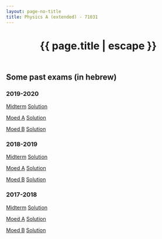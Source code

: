 ```yaml
---
layout: page-no-title
title: Physics A (extended) - 71031
---
```


<header class="post-header">
    <h1 class="post-title" style="text-align:center"><i class="fas fa-atom fa-fw svv" aria-hidden="true"></i>
{{ page.title | escape }}</h1>
</header>

## Some past exams (in hebrew)


### 2019-2020


[Midterm](/archive/physics/exams/2020-71031-bochan.pdf)
<i class="far fa-comment fa-fw fa-lg"></i>
<i class="fas fa-comment-dots fa-fw fa-lg fa-flip-horizontal"></i>
[Solution](/archive/physics/exams/2020-71031-bochan-solution.pdf)

[Moed A](/archive/physics/exams/2020-71031-Moed-A.pdf)
<i class="far fa-comment fa-fw fa-lg"></i>
<i class="fas fa-comment-dots fa-fw fa-lg fa-flip-horizontal"></i>
[Solution](/archive/physics/exams/2020-71031-Moed-A-solution.pdf)

[Moed B](/archive/physics/exams/2020-71031-Moed-B.pdf)
<i class="far fa-comment fa-fw fa-lg"></i>
<i class="fas fa-comment-dots fa-fw fa-lg fa-flip-horizontal"></i>
[Solution](/archive/physics/exams/2020-71031-Moed-B-solution.pdf)

### 2018-2019

[Midterm](/archive/physics/exams/2019-71031-bochan.pdf)
<i class="far fa-comment fa-fw fa-lg"></i>
<i class="fas fa-comment-dots fa-fw fa-lg fa-flip-horizontal"></i>
[Solution](/archive/physics/exams/2019-71031-bochan-solution.pdf)

[Moed A](/archive/physics/exams/2019-71031-Moed-A.pdf)
<i class="far fa-comment fa-fw fa-lg"></i>
<i class="fas fa-comment-dots fa-fw fa-lg fa-flip-horizontal"></i>
[Solution](/archive/physics/exams/2019-71031-Moed-A-solution.pdf)

[Moed B](/archive/physics/exams/2019-71031-Moed-B.pdf)
<i class="far fa-comment fa-fw fa-lg"></i>
<i class="fas fa-comment-dots fa-fw fa-lg fa-flip-horizontal"></i>
[Solution](/archive/physics/exams/2019-71031-Moed-B-solution.pdf)

### 2017-2018

[Midterm](/archive/physics/exams/2018-71031-bochan.pdf)
<i class="far fa-comment fa-fw fa-lg"></i>
<i class="fas fa-comment-dots fa-fw fa-lg fa-flip-horizontal"></i>
[Solution](/archive/physics/exams/2018-71031-bochan-solution.pdf)

[Moed A](/archive/physics/exams/2018-71031-Moed-A.pdf)
<i class="far fa-comment fa-fw fa-lg"></i>
<i class="fas fa-comment-dots fa-fw fa-lg fa-flip-horizontal"></i>
[Solution](/archive/physics/exams/2018-71031-Moed-A-solution.pdf)

[Moed B](/archive/physics/exams/2018-71031-Moed-B.pdf)
<i class="far fa-comment fa-fw fa-lg"></i>
<i class="fas fa-comment-dots fa-fw fa-lg fa-flip-horizontal"></i>
[Solution](/archive/physics/exams/2018-71031-Moed-B-solution.pdf)

